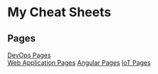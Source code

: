# My Cheat Sheets

## Pages

[DevOps Pages](/dev-ops.md)  
[Web Application Pages](/web-app.md)
[Angular Pages](/angular.md)
[IoT Pages](/iot.md)
